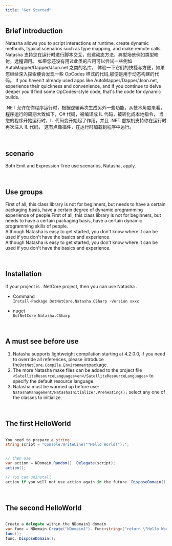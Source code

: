 ```yaml
---
title: "Get Started"
---
```


## Brief introduction

Natasha allows you to script interactions at runtime, create dynamic methods, typical scenarios such as type mapping, and make remote calls. Natasha 支持您在运行时进行脚本交互，创建动态方法，典型场景例如类型映射，远程调用。 如果您还没有用过此类的应用可以尝试一些例如 AutoMapper/Dapper/Json.net 之类的名库， 体验一下它们的快捷与方便，如果您继续深入探索便会发现一些 OpCodes 样式的代码,那便是用于动态构建的代码。 If you haven't already used apps like AutoMapper/Dapper/Json.net, experience their quickness and convenience, and if you continue to delve deeper you'll find some OpCodes-style code, that's the code for dynamic builds.

.NET 允许在你程序运行时，根据逻辑再次生成另外一些功能，从技术角度来看， 程序运行的周期大致如下，C# 代码，被编译成 IL 代码，被转化成本地指令， 当您的程序开始运行时，IL 代码变开始起了作用，并且 .NET 虚拟机支持你在运行时再次注入 IL 代码， 这有点像插件，在运行时加载到程序中运行。

<br/>

## scenario

Both Emit and Expression Tree use scenarios, Natasha, apply.

<br/>

## Use groups

First of all, this class library is not for beginners, but needs to have a certain packaging basis, have a certain degree of dynamic programming experience of people.First of all, this class library is not for beginners, but needs to have a certain packaging basis, have a certain dynamic programming skills of people.  
Although Natasha is easy to get started, you don't know where it can be used if you don't have the basics and experience.  
Although Natasha is easy to get started, you don't know where it can be used if you don't have the basics and experience.

<br/>

## Installation

If your project is . NetCore project, then you can use Natasha .

- Command  
  `Install-Package DotNetCore.Natasha.CSharp -Version xxxx`

- nuget  
  `DotNetCore.Natasha.CSharp`

<br/>

## A must see before use

1. Natasha supports lightweight compilation starting at 4.2.0.0, if you need to override all references, please introduce the`DotNetCore.Compile.Environment`package.
2. The more Natasha make files can be added to the project file `<SatelliteResourceLanguages>en</SatelliteResourceLanguages>` to specify the default resource language.
3. Natasha must be warmed up before use: `NatashaManagement/NatashaInitializer.Preheating();` select any one of the classes to initialize.

<br/>

## The first HelloWorld

```cs

You need to prepare a string
string script = "Console.WriteLine(""Hello World!");";


// then use
var action = NDomain.Random(). Delegate(script);
action();  

// You can uninstall
action if you will not use action again in the future. DisposeDomain();

```

<br/>

## The second HelloWorld

```cs

Create a delegate within the NDomain1 domain
var func = NDomain.Create("NDomain1"). Func<string>("return \"Hello World!\"; ");
func();
func. DisposeDomain();

```

